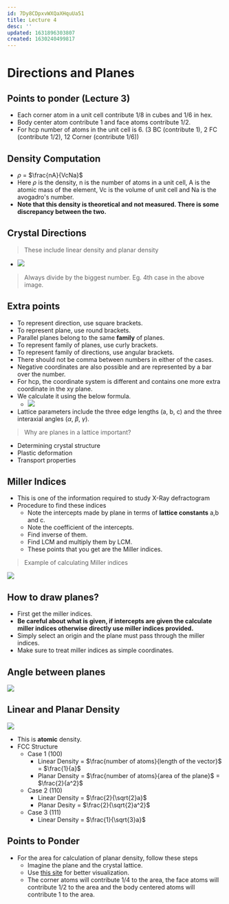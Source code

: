 ```yaml
---
id: 7Dy8CDpxvWXQaXHquUa51
title: Lecture 4
desc: ''
updated: 1631896303807
created: 1630240499817
---
```



# Directions and Planes

## Points to ponder (**Lecture 3**)
* Each corner atom in a unit cell contribute 1/8 in cubes and 1/6 in hex.
* Body center atom contribute 1 and face atoms contribute 1/2.
* For hcp number of atoms in the unit cell is 6. (3 BC (contribute 1), 2 FC (contribute 1/2), 12 Corner (contribute 1/6))

## Density Computation
* $\rho$ = $\frac{nA}{VcNa}$
* Here $\rho$ is the density, n is the number of atoms in a unit cell, A is the atomic mass of the element, Vc is the volume of unit cell and Na is the avogadro's number.
* **Note that this density is theoretical and not measured. There is some discrepancy between the two.**

## Crystal Directions
> These include linear density and planar density

* ![](/assets/images/2021-08-29-18-16-42.png)

> Always divide by the biggest number. Eg. 4th case in the above image.

## Extra points
* To represent direction, use square brackets.
* To represent plane, use round brackets.
* Parallel planes belong to the same **family** of planes.
* To represent family of planes, use curly brackets.
* To represent family of directions, use angular brackets.
* There should not be comma between numbers in either of the cases.
* Negative coordinates are also possible and are represented by a bar over the number.
* For hcp, the coordinate system is different and contains one more extra coordinate in the xy plane.
* We calculate it using the below formula.
    * ![](/assets/images/2021-09-17-21-44-05.png)
* Lattice parameters include the three edge lengths (a, b, c) and the three interaxial angles ($\alpha$, $\beta$, $\gamma$).


> Why are planes in a lattice important?
* Determining crystal structure
* Plastic deformation
* Transport properties

## Miller Indices
* This is one of the information required to study X-Ray defractogram
* Procedure to find these indices
    * Note the intercepts made by plane in terms of **lattice constants** a,b and c.
    * Note the coefficient of the intercepts.
    * Find inverse of them.
    * Find LCM and multiply them by LCM.
    * These points that you get are the Miller indices.

> Example of calculating Miller indices

![](/assets/images/2021-08-29-18-27-28.png)

## How to draw planes?
* First get the miller indices.
* **Be careful about what is given, if intercepts are given the  calculate miller indices otherwise directly use miller indices provided.**
* Simply select an origin and the plane must pass through the miller indices.
* Make sure to treat miller indices as simple coordinates.

## Angle between planes
![](/assets/images/2021-08-29-18-43-28.png)

## Linear and Planar Density
![](/assets/images/2021-08-29-18-45-11.png)

* This is **atomic** density.
* FCC Structure
    * Case 1 (100)
        * Linear Density = $\frac{number of atoms}{length of the vector}$ = $\frac{1}{a}$
        * Planar Density = $\frac{number of atoms}{area of the plane}$ = $\frac{2}{a^2}$
    * Case 2 (110)
        * Linear Density = $\frac{2}{\sqrt{2}a}$
        * Planar Desity = $\frac{2}{\sqrt{2}a^2}$
    * Case 3 (111)
        * Linear Density = $\frac{1}{\sqrt{3}a}$

## Points to Ponder
* For the area for calculation of planar density, follow these steps
    * Imagine the plane and the crystal lattice.
    * Use [this site](http://calistry.org/calculate/latticePlanesMillerIndices) for better visualization.
    * The corner atoms will contribute 1/4 to the area, the face atoms will contribute 1/2 to the area and the body centered atoms will contribute 1 to the area.
